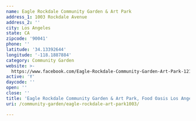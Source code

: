 ```yaml
---
name: Eagle Rockdale Community Garden & Art Park
address_1: 1003 Rockdale Avenue
address_2: ''
city: Los Angeles
state: CA
zipcode: '90041'
phone: ''
latitude: '34.13392644'
longitude: '-118.1887884'
category: Community Garden
website: >-
  https://www.facebook.com/Eagle-Rockdale-Community-Garden-Art-Park-121724107876620/
active: 'Y'
daycode: ''
open: ''
close: ''
title: 'Eagle Rockdale Community Garden & Art Park, Food Oasis Los Angeles'
uri: /community-garden/eagle-rockdale-art-park1003/

---
```

